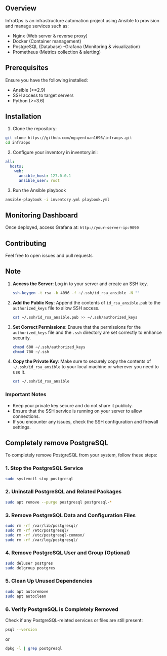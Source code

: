 ## Overview

InfraOps is an infrastructure automation project using Ansible to provision and manage services such as:

- Nginx (Web server & reverse proxy)
- Docker (Container management)
- PostgreSQL (Database)
-Grafana (Monitoring & visualization)
- Prometheus (Metrics collection & alerting)

## Prerequisites

Ensure you have the following installed:

- Ansible (>=2.9)
- SSH access to target servers
- Python (>=3.6)

## Installation

1. Clone the repository:
```bash
git clone https://github.com/nguyentuan1696/infraops.git
cd infraops
```

2. Configure your inventory in inventory.ini:
```yaml
all:
  hosts:
    web:
      ansible_host: 127.0.0.1
      ansible_user: root
```

3. Run the Ansible playbook
```bash 
ansible-playbook -i inventory.yml playbook.yml
```

## Monitoring Dashboard
Once deployed, access Grafana at: `http://your-server-ip:9090`

## Contributing

Feel free to open issues and pull requests

## Note

1. **Access the Server**: Log in to your server and create an SSH key.

   ```bash
   ssh-keygen -t rsa -b 4096 -f ~/.ssh/id_rsa_ansible -N ""
   ```

2. **Add the Public Key**: Append the contents of `id_rsa_ansible.pub` to the `authorized_keys` file to allow SSH access.

   ```bash
   cat ~/.ssh/id_rsa_ansible.pub >> ~/.ssh/authorized_keys
   ```

3. **Set Correct Permissions**: Ensure that the permissions for the `authorized_keys` file and the `.ssh` directory are set correctly to enhance security.

   ```bash
   chmod 600 ~/.ssh/authorized_keys
   chmod 700 ~/.ssh
   ```

4. **Copy the Private Key**: Make sure to securely copy the contents of `~/.ssh/id_rsa_ansible` to your local machine or wherever you need to use it.

   ```bash
   cat ~/.ssh/id_rsa_ansible
   ```

### Important Notes

- Keep your private key secure and do not share it publicly.
- Ensure that the SSH service is running on your server to allow connections.
- If you encounter any issues, check the SSH configuration and firewall settings.

## Completely remove PostgreSQL

To completely remove PostgreSQL from your system, follow these steps:

### **1. Stop the PostgreSQL Service**
```bash
sudo systemctl stop postgresql
```

### **2. Uninstall PostgreSQL and Related Packages**
```bash
sudo apt remove --purge postgresql postgresql-*
```

### **3. Remove PostgreSQL Data and Configuration Files**
```bash
sudo rm -rf /var/lib/postgresql/
sudo rm -rf /etc/postgresql/
sudo rm -rf /etc/postgresql-common/
sudo rm -rf /var/log/postgresql/
```

### **4. Remove PostgreSQL User and Group (Optional)**
```bash
sudo deluser postgres
sudo delgroup postgres
```

### **5. Clean Up Unused Dependencies**
```bash
sudo apt autoremove
sudo apt autoclean
```

### **6. Verify PostgreSQL is Completely Removed**
Check if any PostgreSQL-related services or files are still present:
```bash
psql --version
```
or
```bash
dpkg -l | grep postgresql
```